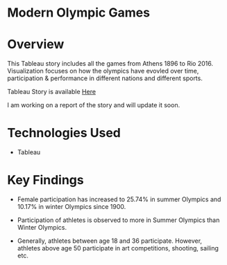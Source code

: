 # Modern Olympic Games

# Overview
This Tableau story includes all the games from Athens 1896 to Rio 2016. Visualization focuses on how the olympics have evovled over time, participation & performance in different nations and different sports.

Tableau Story is available [Here](https://public.tableau.com/profile/pooja7429#!/vizhome/StoryonOlympicGamesV1/Story1?publish=yes)

I am working on a report of the story and will update it soon.

# Technologies Used
- Tableau

# Key Findings
- Female participation has increased to 25.74% in summer Olympics and 10.17% in winter Olympics since 1900.

- Participation of athletes is observed to more in Summer Olympics than Winter Olympics.

- Generally, athletes between age 18 and 36 participate. However, athletes above age 50 participate in art competitions, shooting, sailing etc.
